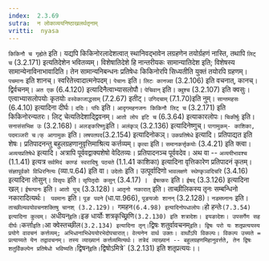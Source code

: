 ```yaml
---
index:  2.3.69
sutra:  न लोकाव्ययनिष्ठाखलर्थतृनाम्
vritti:  nyasa
---
```


`किकिनौ च गृह्येते` इति। यद्यपि किकिनोरलादेशत्वात् स्थानिवद्भावेन लग्रहणेन तयोर्ग्रहणं नास्ति, तथापि `लिट् च` (3.2.171) इत्यतिदेशेन भवितव्यम्। विशेषातिदेशे हि नान्तरीयकः सामान्यातिदेश इति; विशेषस्य सामान्येनाविनाभावादिति। तेन सामान्यनिबन्धनः प्रतिषेधः किकिनोरपि सिध्यतीति युक्तं तयोरपि ग्रहणम्। `पचमानः` इति शानच्। स्वरितेत्त्वादात्मनेपदम्। `पेचानः` इति। `लिटः कानज्वा` (3.2.106) इति वचनात्, कानच्। द्विर्वचनम्। `अत एक` (6.4.120) इत्यादिनैत्वाभ्यासलोपौ। `पेचिवान्` इति। `क्वुश्च` (3.2.107) इति क्वसुः। एत्वाभ्यासलोपयोः कृतयोः `वस्वेकाजाद्धसाम्` (7.2.67) इतीट्। `उगिदचाम्` (7.1.70)इति नुम्। `सान्तमहसः` (6.4.10) इत्यादिना दीर्घः। `ददिः। पपिः` इति। `आदृगमहनजनः किकिनौ लिट् च` (3.2.171) इति किकिनोरन्यतरः। लिट् चेत्यतिदेशाद्द्विवनम्। `आतो लोप इटि च` (6.3.64) इत्याकारलोपः। `चिकीर्षुः` इति। `सनासंसभिक्ष उः` (3.2.168)। `अलङ्करिष्णुः`इति। `अलंकृञ्` (3.2.136) इत्यादिनेष्णुच्। `पागामुकम्- काशिका, पदमञ्जरी च।फ् आगामुकः` इति। `लषपतपद`(3.2.154) इत्यादिनोकञ्।
`उकप्रतिषेधे` इत्यादि। प्रतिपाद्यत इति शेषः। प्रतिपादनन्तु बहुलग्रहणानुवृत्तिमाश्रित्य कर्त्तव्यम्। `कृत्वा` इति। `समानकर्त्तृकयोः` (3.4.21) इति क्त्वा।
`अव्ययप्रतिषेधे` इत्यादि। अत्रापि पूर्ववद्वाक्यशेषो वेदितव्यः। प्रतिपादनञ्च पूर्ववदेव। अथ वा -- `अव्ययीभावश्च` (1.1.41) इत्यत्र `सर्वमिदं काण्डं स्वरादिषु पठ्यते` (1.1.41 काशिका) इत्यादिना वृत्तिकारेण प्रतिपादनं कृतम्। `संज्ञापूर्वको विधिरनित्यः` (व्या.प.64) इति वा। `उदेतोः` इति। उत्पूर्वादिणो `भावलक्षणे स्थेण्कृञ्वदिचरि` (3.4.16) इत्यादिना तोसुन्। `विसृपः` इति। `सृपितृदोः कसुन्` (3.4.17) । ` ईषत्करः` इति। `ईषद्` (3.3.126) इत्यादिना खल्। `ईषत्पानः` इति। `आतो युच्` (3.3.128)। `आतृनो नकारात्` इति। ताच्छीलिकस्य तृनः सम्बन्धिनो नकारादित्यर्थः। ` पवमानः` इति। `पूङ पवने` (धा.पा.966), `पूङयजोः शानन्` (3.2.128)। `नडमघ्नानः` इति। `ताच्छील्यवयोवचनशक्तिषु चानश् (3.2.129)। `गमहन` (6.4.98) इत्यादिनोपधालोपः। `हो हन्तेः`(7.3.54) इत्यादिना कुत्वम्। `अधीयन्` इति। `इङ धार्योः शत्रकृच्छ्रिणि` (3.2.130) इति शत्रादेशः। इयङादेशः। उपसर्गेण सह दीर्घः। `कर्त्ता` इति। `आ क्वेस्तच्छील` (3.2.134) इत्यादिना तृन्।
`द्विषः शतुर्वावचनम्` इति। द्विषः परो यः शतृप्रत्ययस्य प्रयोगे वावचनं कर्त्तव्यम्; अभिधानाभिधेययोरभेदोपचारात्। वेत्यनेन वार्थ उक्तः। वार्थोऽपि विकल्पः। विकल्प उच्यते = प्रत्याय्यते येन तद्वावचनम्। तस्य व्याख्यानं कर्त्तव्यमित्यर्थः। तत्रेदं व्याख्यानं -- बहुलग्रहणमिहानुवर्त्तते, तेन द्विषः शतुर्विकल्पेन प्रतिषेधो भविष्यति। `द्विषन्` इति। `द्विषोऽमित्रे` (3.2.131) इति शतृप्रत्ययः।।

